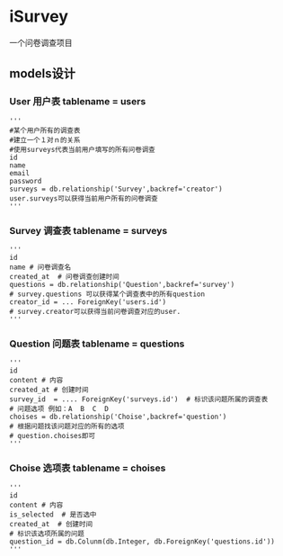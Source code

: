 # iSurvey

一个问卷调查项目

## models设计

### User  用户表  __tablename__ = users
    '''
    #某个用户所有的调查表
    #建立一个１对ｎ的关系
    #使用surveys代表当前用户填写的所有问卷调查
    id
    name
    email
    password
    surveys = db.relationship('Survey',backref='creator')
    user.surveys可以获得当前用户所有的问卷调查
    '''
### Survey 调查表  __tablename__ = surveys
    '''
    id
    name # 问卷调查名
    created_at  # 问卷调查创建时间
    questions = db.relationship('Question',backref='survey')
    # survey.questions 可以获得某个调查表中的所有question
    creator_id = ... ForeignKey('users.id')
    # survey.creator可以获得当前问卷调查对应的user.
    '''

### Question 问题表 __tablename__ = questions
    '''
    id
    content # 内容
    created_at # 创建时间
    survey_id  = .... ForeignKey('surveys.id')  # 标识该问题所属的调查表
    # 问题选项 例如：A  B  C  D
    choises = db.relationship('Choise',backref='question')
    # 根据问题找该问题对应的所有的选项
    # question.choises即可
    '''

### Choise  选项表  __tablename__ = choises
    '''
    id
    content # 内容
    is_selected  # 是否选中
    created_at  # 创建时间
    # 标识该选项所属的问题
    question_id = db.Colunm(db.Integer, db.ForeignKey('questions.id'))    
    '''











